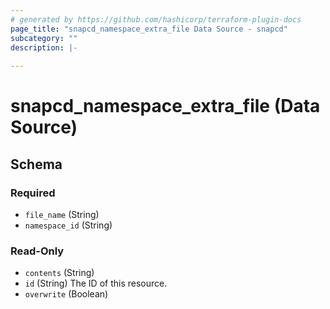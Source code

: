 ```yaml
---
# generated by https://github.com/hashicorp/terraform-plugin-docs
page_title: "snapcd_namespace_extra_file Data Source - snapcd"
subcategory: ""
description: |-
  
---
```


# snapcd_namespace_extra_file (Data Source)





<!-- schema generated by tfplugindocs -->
## Schema

### Required

- `file_name` (String)
- `namespace_id` (String)

### Read-Only

- `contents` (String)
- `id` (String) The ID of this resource.
- `overwrite` (Boolean)
